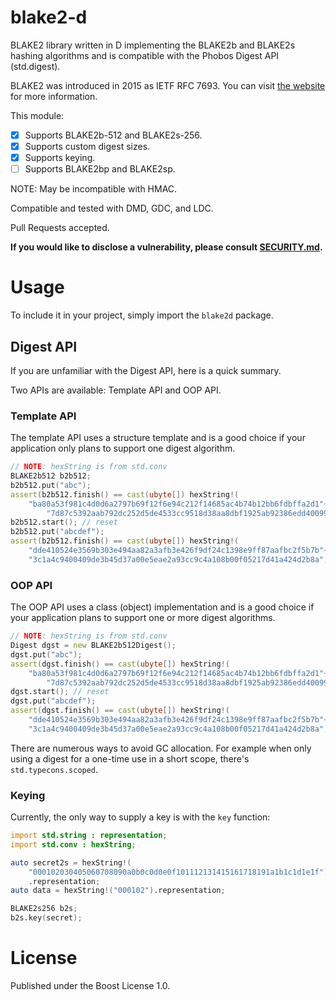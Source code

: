 # blake2-d

BLAKE2 library written in D implementing the BLAKE2b and BLAKE2s hashing
algorithms and is compatible with the Phobos Digest API (std.digest).

BLAKE2 was introduced in 2015 as IETF RFC 7693. You can visit
[the website](https://www.blake2.net/) for more information.

This module:

- [x] Supports BLAKE2b-512 and BLAKE2s-256.
- [x] Supports custom digest sizes.
- [x] Supports keying.
- [ ] Supports BLAKE2bp and BLAKE2sp.

NOTE: May be incompatible with HMAC.

Compatible and tested with DMD, GDC, and LDC.

Pull Requests accepted.

**If you would like to disclose a vulnerability, please consult [SECURITY.md](../master/.github/SECURITY.md).**

# Usage

To include it in your project, simply import the `blake2d` package.

## Digest API

If you are unfamiliar with the Digest API, here is a quick summary.

Two APIs are available: Template API and OOP API.

### Template API

The template API uses a structure template and is a good choice if your
application only plans to support one digest algorithm.

```d
// NOTE: hexString is from std.conv
BLAKE2b512 b2b512;
b2b512.put("abc");
assert(b2b512.finish() == cast(ubyte[]) hexString!(
	"ba80a53f981c4d0d6a2797b69f12f6e94c212f14685ac4b74b12bb6fdbffa2d1"~
        "7d87c5392aab792dc252d5de4533cc9518d38aa8dbf1925ab92386edd4009923"));
b2b512.start(); // reset
b2b512.put("abcdef");
assert(b2b512.finish() == cast(ubyte[]) hexString!(
	"dde410524e3569b303e494aa82a3afb3e426f9df24c1398e9ff87aafbc2f5b7b"~
	"3c1a4c9400409de3b45d37a00e5eae2a93cc9c4a108b00f05217d41a424d2b8a"));
```

### OOP API

The OOP API uses a class (object) implementation and is a good choice if
your application plans to support one or more digest algorithms.

```d
// NOTE: hexString is from std.conv
Digest dgst = new BLAKE2b512Digest();
dgst.put("abc");
assert(dgst.finish() == cast(ubyte[]) hexString!(
	"ba80a53f981c4d0d6a2797b69f12f6e94c212f14685ac4b74b12bb6fdbffa2d1"~
        "7d87c5392aab792dc252d5de4533cc9518d38aa8dbf1925ab92386edd4009923"));
dgst.start(); // reset
dgst.put("abcdef");
assert(dgst.finish() == cast(ubyte[]) hexString!(
	"dde410524e3569b303e494aa82a3afb3e426f9df24c1398e9ff87aafbc2f5b7b"~
	"3c1a4c9400409de3b45d37a00e5eae2a93cc9c4a108b00f05217d41a424d2b8a"));
```

There are numerous ways to avoid GC allocation. For example when only using a
digest for a one-time use in a short scope, there's `std.typecons.scoped`.

### Keying

Currently, the only way to supply a key is with the `key` function:

```d
import std.string : representation;
import std.conv : hexString;

auto secret2s = hexString!(
    "000102030405060708090a0b0c0d0e0f101112131415161718191a1b1c1d1e1f")
    .representation;
auto data = hexString!("000102").representation;

BLAKE2s256 b2s;
b2s.key(secret);
```

# License

Published under the Boost License 1.0.